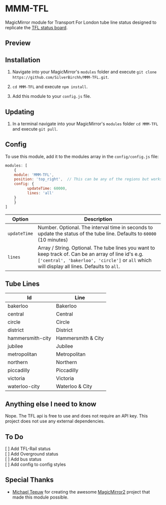 # MMM-TFL

MagicMirror module for Transport For London tube line status designed to replicate the [TFL status board](https://tfl.gov.uk/tube-dlr-overground/status/).

## Preview

## Installation

1. Navigate into your MagicMirror's `modules` folder and execute `git clone https://github.com/SilverBirchh/MMM-TFL.git`.

2. `cd MMM-TFL` and execute `npm install`.

3. Add this module to your `config.js` file.

## Updating

1. In a terminal navigate into your MagicMirror's `modules` folder `cd MMM-TFL` and execute `git pull`.

## Config

To use this module, add it to the modules array in the `config/config.js` file:
````javascript
modules: [
	{
	module: 'MMM-TFL',
	position: 'top_right',	// This can be any of the regions but works best on either side of the display
	config: {
          updateTime: 60000,
          lines: 'all'
	}
	}
]
````

|Option|Description|
|---|---|
|`updateTime`|Number. Optional. The interval time in seconds to update the status of the tube line. Defaults to `60000` (10 minutes)|
|`lines`|Array / String. Optional. The tube lines you want to keep track of. Can be an array of line id's e.g. `['central', 'bakerloo', 'circle']` or `all` which will display all lines. Defaults to `all`.|

## Tube Lines

|Id|Line|
|---|---|
|bakerloo|Bakerloo|
|central|Central|
|circle|Circle|
|district|District|
|hammersmith-city|Hammersmith & City|
|jubilee|Jubilee|
|metropolitan|Metropolitan|
|northern|Northern|
|piccadilly|Piccadilly|
|victoria|Victoria|
|waterloo-city|Waterloo & City|

## Anything else I need to know

Nope. The TFL api is free to use and does not require an API key. This project does not use any external dependencies.

## To Do

[ ] Add TFL-Rail status </br>
[ ] Add Overground status</br>
[ ] Add bus status</br>
[ ] Add config to config styles</br>

## Special Thanks
- [Michael Teeuw](https://github.com/MichMich) for creating the awesome [MagicMirror2](https://github.com/MichMich/MagicMirror/tree/develop) project that made this module possible.
